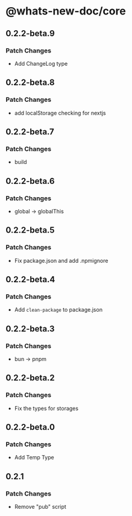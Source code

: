 # @whats-new-doc/core

## 0.2.2-beta.9

### Patch Changes

- Add ChangeLog type

## 0.2.2-beta.8

### Patch Changes

- add localStorage checking for nextjs

## 0.2.2-beta.7

### Patch Changes

- build

## 0.2.2-beta.6

### Patch Changes

- global -> globalThis

## 0.2.2-beta.5

### Patch Changes

- Fix package.json and add .npmignore

## 0.2.2-beta.4

### Patch Changes

- Add `clean-package` to package.json

## 0.2.2-beta.3

### Patch Changes

- bun -> pnpm

## 0.2.2-beta.2

### Patch Changes

- Fix the types for storages

## 0.2.2-beta.0

### Patch Changes

- Add Temp Type

## 0.2.1

### Patch Changes

- Remove "pub" script
